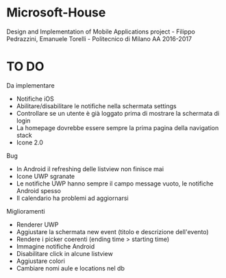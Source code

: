# Microsoft-House
Design and Implementation of Mobile Applications project - Filippo Pedrazzini, Emanuele Torelli - Politecnico di Milano AA 2016-2017 


# TO DO

Da implementare
- Notifiche iOS
- Abilitare/disabilitare le notifiche nella schermata settings
- Controllare se un utente è già loggato prima di mostrare la schermata di login
- La homepage dovrebbe essere sempre la prima pagina della navigation stack
- Icone 2.0

Bug
- In Android il refreshing delle listview non finisce mai
- Icone UWP sgranate
- Le notifiche UWP hanno sempre il campo message vuoto, le notifiche Android spesso
- Il calendario ha problemi ad aggiornarsi

Miglioramenti
- Renderer UWP
- Aggiustare la schermata new event (titolo e descrizione dell'evento)
- Rendere i picker coerenti (ending time > starting time)
- Immagine notifiche Android
- Disabilitare click in alcune listview
- Aggiustare colori
- Cambiare nomi aule e locations nel db
